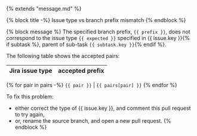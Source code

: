 {% extends "message.md" %}

{% block title -%}
Issue type vs branch prefix mismatch
{% endblock %}

{% block message %}
The specified branch prefix, `{{ prefix }}`, does not correspond
to the issue type `{{ expected }}` specified in {{ issue.key }}{% if subtask %},
parent of sub-task `{{ subtask.key }}`{% endif %}.

The following table shows the accepted pairs:

Jira issue type  |  accepted prefix
-----------------|------------------
{% for pair in pairs -%}
`{{ pair }}` | `{{ pairs[pair] }}`
{% endfor %}

To fix this problem:

- either correct the type of {{ issue.key }}, and comment this pull request to try again,
- or, rename the source branch, and open a new pull request.
{% endblock %}
